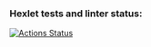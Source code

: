 ### Hexlet tests and linter status:
[![Actions Status](https://github.com/Lifroad/layout-designer-project-lvl2/workflows/hexlet-check/badge.svg)](https://github.com/Lifroad/layout-designer-project-lvl2/actions)